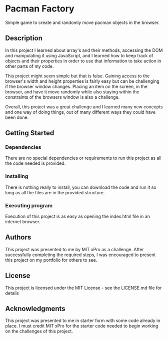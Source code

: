 # Pacman Factory

Simple game to create and randomly move pacman objects in the browser.

## Description

In this project I learned about array's and their methods, accessing the DOM and manipulating it using JavaScript, and I learned how to keep track of objects and their properties in order to use that information to take action in other parts of my code. 

This project might seem simple but that is false. Gaining access to the browser's width and height properties is fairly easy but can be challenging if the browser window changes. Placing an item on the screen, in the browser, and have it move randomly while also staying within the constraints of the browsers window is also a challenge. 

Overall, this project was a great challenge and I learned many new concepts and one way of doing things, out of many different ways they could have been done.

## Getting Started

### Dependencies

There are no special dependencies or requirements to run this project as all the code needed is provided. 

### Installing

There is nothing really to install, you can download the code and run it so long as all the files are in the provided structure.

### Executing program

Execution of this project is as easy as opening the index.html file in an internet browser.


## Authors

This project was presented to me by MIT xPro as a challenge. After successfully completing the required steps, I was encouraged to present this project on my portfolio for others to see.

## License

This project is licensed under the MIT License - see the LICENSE.md file for details

## Acknowledgments

This project was presented to me in starter form with some code already in place. I must credit MIT xPro for the starter code needed to begin working on the challenges of this project. 
